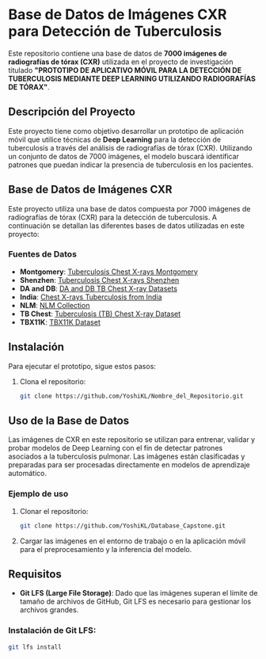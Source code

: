 # Base de Datos de Imágenes CXR para Detección de Tuberculosis

Este repositorio contiene una base de datos de **7000 imágenes de radiografías de tórax (CXR)** utilizada en el proyecto de investigación titulado **"PROTOTIPO DE APLICATIVO MÓVIL PARA LA DETECCIÓN DE TUBERCULOSIS MEDIANTE DEEP LEARNING UTILIZANDO RADIOGRAFÍAS DE TÓRAX"**.

## Descripción del Proyecto

Este proyecto tiene como objetivo desarrollar un prototipo de aplicación móvil que utilice técnicas de **Deep Learning** para la detección de tuberculosis a través del análisis de radiografías de tórax (CXR). Utilizando un conjunto de datos de 7000 imágenes, el modelo buscará identificar patrones que puedan indicar la presencia de tuberculosis en los pacientes.

## Base de Datos de Imágenes CXR

Este proyecto utiliza una base de datos compuesta por 7000 imágenes de radiografías de tórax (CXR) para la detección de tuberculosis. A continuación se detallan las diferentes bases de datos utilizadas en este proyecto:

### Fuentes de Datos

- **Montgomery**: [Tuberculosis Chest X-rays Montgomery](https://www.kaggle.com/datasets/raddar/tuberculosis-chest-xrays-montgomery)
- **Shenzhen**: [Tuberculosis Chest X-rays Shenzhen](https://www.kaggle.com/datasets/raddar/tuberculosis-chest-xrays-shenzhen)
- **DA and DB**: [DA and DB TB Chest X-ray Datasets](https://www.kaggle.com/datasets/vbookshelf/da-and-db-tb-chest-x-ray-datasets)
- **India**: [Chest X-rays Tuberculosis from India](https://www.kaggle.com/datasets/raddar/chest-xrays-tuberculosis-from-india)
- **NLM**: [NLM Collection](https://openi.nlm.nih.gov/faq#collection)
- **TB Chest**: [Tuberculosis (TB) Chest X-ray Dataset](https://www.kaggle.com/datasets/tawsifurrahman/tuberculosis-tb-chest-xray-dataset)
- **TBX11K**: [TBX11K Dataset](https://www.kaggle.com/datasets/usmanshams/tbx-11)

## Instalación

Para ejecutar el prototipo, sigue estos pasos:

1. Clona el repositorio:
   ```bash
   git clone https://github.com/YoshiKL/Nombre_del_Repositorio.git
   
## Uso de la Base de Datos

Las imágenes de CXR en este repositorio se utilizan para entrenar, validar y probar modelos de Deep Learning con el fin de detectar patrones asociados a la tuberculosis pulmonar. Las imágenes están clasificadas y preparadas para ser procesadas directamente en modelos de aprendizaje automático.

### Ejemplo de uso

1. Clonar el repositorio:
    ```bash
    git clone https://github.com/YoshiKL/Database_Capstone.git
    ```

2. Cargar las imágenes en el entorno de trabajo o en la aplicación móvil para el preprocesamiento y la inferencia del modelo.

## Requisitos

- **Git LFS (Large File Storage)**: Dado que las imágenes superan el límite de tamaño de archivos de GitHub, Git LFS es necesario para gestionar los archivos grandes.

### Instalación de Git LFS:

```bash
git lfs install
